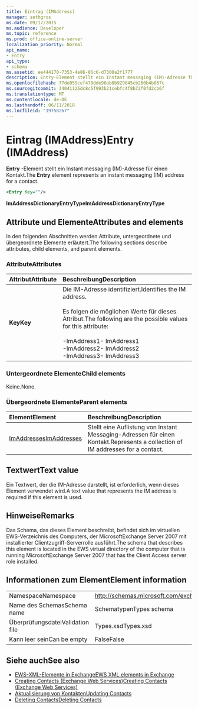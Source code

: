 ```yaml
---
title: Eintrag (IMAddress)
manager: sethgros
ms.date: 09/17/2015
ms.audience: Developer
ms.topic: reference
ms.prod: office-online-server
localization_priority: Normal
api_name:
- Entry
api_type:
- schema
ms.assetid: ee444170-7353-4e86-86c6-d7300a2f1777
description: Entry-Element stellt ein Instant messaging (IM)-Adresse für einen Kontakt.
ms.openlocfilehash: 77de059cef470dde90ab0b929845cb260b4b867c
ms.sourcegitcommit: 34041125dc8c5f993b21cebfc4f8b72f0fd2cb6f
ms.translationtype: MT
ms.contentlocale: de-DE
ms.lasthandoff: 06/11/2018
ms.locfileid: "19758267"
---
```

# <a name="entry-imaddress"></a><span data-ttu-id="e1e92-103">Eintrag (IMAddress)</span><span class="sxs-lookup"><span data-stu-id="e1e92-103">Entry (IMAddress)</span></span>

<span data-ttu-id="e1e92-104">**Entry** -Element stellt ein Instant messaging (IM)-Adresse für einen Kontakt.</span><span class="sxs-lookup"><span data-stu-id="e1e92-104">The **Entry** element represents an instant messaging (IM) address for a contact.</span></span> 
  
```xml
<Entry Key=""/>
```

 <span data-ttu-id="e1e92-105">**ImAddressDictionaryEntryType**</span><span class="sxs-lookup"><span data-stu-id="e1e92-105">**ImAddressDictionaryEntryType**</span></span>
## <a name="attributes-and-elements"></a><span data-ttu-id="e1e92-106">Attribute und Elemente</span><span class="sxs-lookup"><span data-stu-id="e1e92-106">Attributes and elements</span></span>

<span data-ttu-id="e1e92-107">In den folgenden Abschnitten werden Attribute, untergeordnete und übergeordnete Elemente erläutert.</span><span class="sxs-lookup"><span data-stu-id="e1e92-107">The following sections describe attributes, child elements, and parent elements.</span></span>
  
### <a name="attributes"></a><span data-ttu-id="e1e92-108">Attribute</span><span class="sxs-lookup"><span data-stu-id="e1e92-108">Attributes</span></span>

|<span data-ttu-id="e1e92-109">**Attribut**</span><span class="sxs-lookup"><span data-stu-id="e1e92-109">**Attribute**</span></span>|<span data-ttu-id="e1e92-110">**Beschreibung**</span><span class="sxs-lookup"><span data-stu-id="e1e92-110">**Description**</span></span>|
|:-----|:-----|
|<span data-ttu-id="e1e92-111">**Key**</span><span class="sxs-lookup"><span data-stu-id="e1e92-111">**Key**</span></span> <br/> | <span data-ttu-id="e1e92-112">Die IM-Adresse identifiziert.</span><span class="sxs-lookup"><span data-stu-id="e1e92-112">Identifies the IM address.</span></span><br/><br/><span data-ttu-id="e1e92-113">Es folgen die möglichen Werte für dieses Attribut.</span><span class="sxs-lookup"><span data-stu-id="e1e92-113">The following are the possible values for this attribute:</span></span><br/><br/><span data-ttu-id="e1e92-114">-ImAddress1</span><span class="sxs-lookup"><span data-stu-id="e1e92-114">-  ImAddress1</span></span>  <br/><span data-ttu-id="e1e92-115">-ImAddress2</span><span class="sxs-lookup"><span data-stu-id="e1e92-115">-  ImAddress2</span></span>  <br/><span data-ttu-id="e1e92-116">-ImAddress3</span><span class="sxs-lookup"><span data-stu-id="e1e92-116">-  ImAddress3</span></span>  <br/> |
   
### <a name="child-elements"></a><span data-ttu-id="e1e92-117">Untergeordnete Elemente</span><span class="sxs-lookup"><span data-stu-id="e1e92-117">Child elements</span></span>

<span data-ttu-id="e1e92-118">Keine.</span><span class="sxs-lookup"><span data-stu-id="e1e92-118">None.</span></span>
  
### <a name="parent-elements"></a><span data-ttu-id="e1e92-119">Übergeordnete Elemente</span><span class="sxs-lookup"><span data-stu-id="e1e92-119">Parent elements</span></span>

|<span data-ttu-id="e1e92-120">**Element**</span><span class="sxs-lookup"><span data-stu-id="e1e92-120">**Element**</span></span>|<span data-ttu-id="e1e92-121">**Beschreibung**</span><span class="sxs-lookup"><span data-stu-id="e1e92-121">**Description**</span></span>|
|:-----|:-----|
|[<span data-ttu-id="e1e92-122">ImAddresses</span><span class="sxs-lookup"><span data-stu-id="e1e92-122">ImAddresses</span></span>](imaddresses.md) <br/> |<span data-ttu-id="e1e92-123">Stellt eine Auflistung von Instant Messaging-Adressen für einen Kontakt.</span><span class="sxs-lookup"><span data-stu-id="e1e92-123">Represents a collection of IM addresses for a contact.</span></span>  <br/> |
   
## <a name="text-value"></a><span data-ttu-id="e1e92-124">Textwert</span><span class="sxs-lookup"><span data-stu-id="e1e92-124">Text value</span></span>

<span data-ttu-id="e1e92-125">Ein Textwert, der die IM-Adresse darstellt, ist erforderlich, wenn dieses Element verwendet wird.</span><span class="sxs-lookup"><span data-stu-id="e1e92-125">A text value that represents the IM address is required if this element is used.</span></span>
  
## <a name="remarks"></a><span data-ttu-id="e1e92-126">Hinweise</span><span class="sxs-lookup"><span data-stu-id="e1e92-126">Remarks</span></span>

<span data-ttu-id="e1e92-127">Das Schema, das dieses Element beschreibt, befindet sich im virtuellen EWS-Verzeichnis des Computers, der MicrosoftExchange Server 2007 mit installierter Clientzugriff-Serverrolle ausführt.</span><span class="sxs-lookup"><span data-stu-id="e1e92-127">The schema that describes this element is located in the EWS virtual directory of the computer that is running MicrosoftExchange Server 2007 that has the Client Access server role installed.</span></span>
  
## <a name="element-information"></a><span data-ttu-id="e1e92-128">Informationen zum Element</span><span class="sxs-lookup"><span data-stu-id="e1e92-128">Element information</span></span>

|||
|:-----|:-----|
|<span data-ttu-id="e1e92-129">Namespace</span><span class="sxs-lookup"><span data-stu-id="e1e92-129">Namespace</span></span>  <br/> |http://schemas.microsoft.com/exchange/services/2006/types  <br/> |
|<span data-ttu-id="e1e92-130">Name des Schemas</span><span class="sxs-lookup"><span data-stu-id="e1e92-130">Schema name</span></span>  <br/> |<span data-ttu-id="e1e92-131">Schematypen</span><span class="sxs-lookup"><span data-stu-id="e1e92-131">Types schema</span></span>  <br/> |
|<span data-ttu-id="e1e92-132">Überprüfungsdatei</span><span class="sxs-lookup"><span data-stu-id="e1e92-132">Validation file</span></span>  <br/> |<span data-ttu-id="e1e92-133">Types.xsd</span><span class="sxs-lookup"><span data-stu-id="e1e92-133">Types.xsd</span></span>  <br/> |
|<span data-ttu-id="e1e92-134">Kann leer sein</span><span class="sxs-lookup"><span data-stu-id="e1e92-134">Can be empty</span></span>  <br/> |<span data-ttu-id="e1e92-135">False</span><span class="sxs-lookup"><span data-stu-id="e1e92-135">False</span></span>  <br/> |
   
## <a name="see-also"></a><span data-ttu-id="e1e92-136">Siehe auch</span><span class="sxs-lookup"><span data-stu-id="e1e92-136">See also</span></span>

- [<span data-ttu-id="e1e92-137">EWS-XML-Elemente in Exchange</span><span class="sxs-lookup"><span data-stu-id="e1e92-137">EWS XML elements in Exchange</span></span>](ews-xml-elements-in-exchange.md)
- [<span data-ttu-id="e1e92-138">Creating Contacts (Exchange Web Services)</span><span class="sxs-lookup"><span data-stu-id="e1e92-138">Creating Contacts (Exchange Web Services)</span></span>](http://msdn.microsoft.com/library/4845917e-70d1-481c-bbd7-011ec6571789%28Office.15%29.aspx)  
- [<span data-ttu-id="e1e92-139">Aktualisierung von Kontakten</span><span class="sxs-lookup"><span data-stu-id="e1e92-139">Updating Contacts</span></span>](http://msdn.microsoft.com/library/9a865953-b94a-4229-b632-2dee433314be%28Office.15%29.aspx)  
- [<span data-ttu-id="e1e92-140">Deleting Contacts</span><span class="sxs-lookup"><span data-stu-id="e1e92-140">Deleting Contacts</span></span>](http://msdn.microsoft.com/library/fcc3dc84-cd3e-455e-a1a7-ae6921c9b588%28Office.15%29.aspx)

